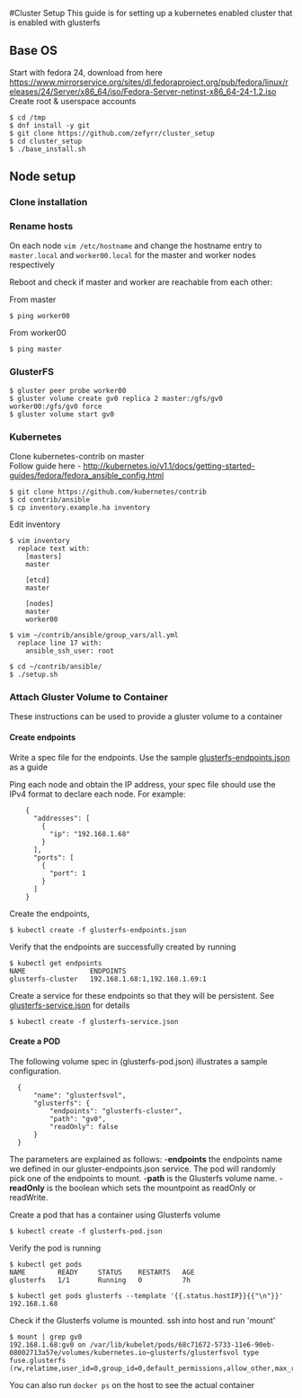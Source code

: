 #Cluster Setup
This guide is for setting up a kubernetes enabled cluster that is enabled with glusterfs

## Base OS

Start with fedora 24, download from here https://www.mirrorservice.org/sites/dl.fedoraproject.org/pub/fedora/linux/releases/24/Server/x86_64/iso/Fedora-Server-netinst-x86_64-24-1.2.iso
Create root & userspace accounts

    $ cd /tmp
    $ dnf install -y git
    $ git clone https://github.com/zefyrr/cluster_setup
    $ cd cluster_setup
    $ ./base_install.sh


## Node setup
### Clone installation
### Rename hosts
On each node `vim /etc/hostname` and change the hostname entry to `master.local` and `worker00.local` for the master and worker nodes respectively

Reboot and check if master and worker are reachable from each other:

From master
```
$ ping worker00
```
From worker00
```
$ ping master
```

### GlusterFS

    $ gluster peer probe worker00
    $ gluster volume create gv0 replica 2 master:/gfs/gv0 worker00:/gfs/gv0 force
    $ gluster volume start gv0

### Kubernetes
Clone kubernetes-contrib on master  
Follow guide here - http://kubernetes.io/v1.1/docs/getting-started-guides/fedora/fedora_ansible_config.html

    $ git clone https://github.com/kubernetes/contrib
    $ cd contrib/ansible
    $ cp inventory.example.ha inventory
    
Edit inventory  

    $ vim inventory
      replace text with:
        [masters]
        master

        [etcd]
        master

        [nodes]
        master
        worker00

    $ vim ~/contrib/ansible/group_vars/all.yml
      replace line 17 with:
        ansible_ssh_user: root

    $ cd ~/contrib/ansible/
    $ ./setup.sh
  
### Attach Gluster Volume to Container

These instructions can be used to provide a gluster volume to a container

#### Create endpoints

Write a spec file for the endpoints. Use the sample [glusterfs-endpoints.json](https://github.com/shuaib88/cluster_setup/blob/initialSetup/gluster_vol_examples/glusterfs-endpoints.json) as a guide

Ping each node and obtain the IP address, your spec file should use the IPv4 format to declare each node. For example:

```
    {
      "addresses": [
        {
          "ip": "192.168.1.68"
        }
      ],
      "ports": [
        {
          "port": 1
        }
      ]
    }
```

Create the endpoints, 
```
$ kubectl create -f glusterfs-endpoints.json
```
Verify that the endpoints are successfully created by running
```
$ kubectl get endpoints 
NAME                ENDPOINTS                       
glusterfs-cluster   192.168.1.68:1,192.168.1.69:1   
```
Create a service for these endpoints so that they will be persistent. See [glusterfs-service.json](https://github.com/shuaib88/cluster_setup/blob/initialSetup/gluster_vol_examples/glusterfs-services.json) for details 
```
$ kubectl create -f glusterfs-service.json
```

#### Create a POD

The following volume spec in (glusterfs-pod.json) illustrates a sample configuration.
```
  { 
      "name": "glusterfsvol",
      "glusterfs": {
          "endpoints": "glusterfs-cluster",
          "path": "gv0",
          "readOnly": false
      }
  }
```
The parameters are explained as follows:
-**endpoints** the endpoints name we defined in our gluster-endpoints.json service. The pod will randomly pick one of the endpoints to mount. 
-**path** is the Glusterfs volume name.
-**readOnly** is the boolean which sets the mountpoint as readOnly or readWrite.

Create a pod that has a container using Glusterfs volume
```
$ kubectl create -f glusterfs-pod.json
```

Verify the pod is running
```
$ kubectl get pods
NAME        READY     STATUS    RESTARTS   AGE
glusterfs   1/1       Running   0          7h

$ kubectl get pods glusterfs --template '{{.status.hostIP}}{{"\n"}}'
192.168.1.68
```

Check if the Glusterfs volume is mounted. ssh into host and run 'mount'
```
$ mount | grep gv0
192.168.1.68:gv0 on /var/lib/kubelet/pods/68c71672-5733-11e6-90eb-08002713a57e/volumes/kubernetes.io~glusterfs/glusterfsvol type fuse.glusterfs (rw,relatime,user_id=0,group_id=0,default_permissions,allow_other,max_read=131072)
```

You can also run `docker ps` on the host to see the actual container
